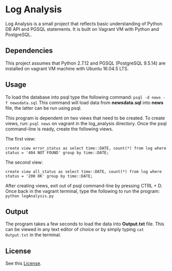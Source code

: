 # Log Analysis

Log Analysis is a small project that reflects basic understanding of Python DB API and PGSQL statements. It is built on Vagrant VM with Python and PostgreSQL.

## Dependencies
This project assumes that Python 2.7.12 and PGSQL (PostgreSQL 9.5.14) are installed on vagrant VM machine with Ubuntu 16.04.5 LTS.

## Usage
To load the database into psql type the following command:
`` psql -d news -f newsdata.sql ``
This command will load data from **newsdata.sql** into **news** file, the latter can be run using psql.

This program is dependent on two views that need to be created. To create views, run:
`psql news`  on vagrant in the log_analysis directory. Once the psql command-line is ready, create the following views.

The first view:

`create view error_status as select time::DATE, count(*) from log where status = '404 NOT FOUND' group by time::DATE;`

The second view:

`create view all_status as select time::DATE, count(*) from log where status = '200 OK' group by time::DATE;`

After creating views, exit out of psql command-line by pressing CTRL + D. Once back in the vagrant terminal, type the following to run the program: `python logAnalysis.py`

## Output

The program takes a few seconds to load the data into **Output.txt** file. This can be viewed in any text editor of choice or by simply typing `cat Output.txt` in the terminal.   
## License
See this [License](./LICENSE.txt).
